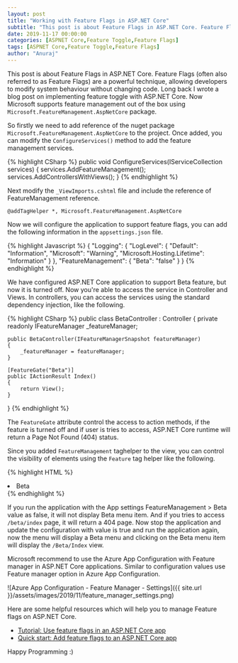 ```yaml
---
layout: post
title: "Working with Feature Flags in ASP.NET Core"
subtitle: "This post is about Feature Flags in ASP.NET Core. Feature Flags (often also referred to as Feature Flags) are a powerful technique, allowing developers to modify system behaviour without changing code."
date: 2019-11-17 00:00:00
categories: [ASPNET Core,Feature Toggle,Feature Flags]
tags: [ASPNET Core,Feature Toggle,Feature Flags]
author: "Anuraj"
---
```

This post is about Feature Flags in ASP.NET Core. Feature Flags (often also referred to as Feature Flags) are a powerful technique, allowing developers to modify system behaviour without changing code. Long back I wrote a blog post on implementing feature toggle with ASP.NET Core. Now Microsoft supports feature management out of the box using `Microsoft.FeatureManagement.AspNetCore` package.

So firstly we need to add reference of the nuget package `Microsoft.FeatureManagement.AspNetCore` to the project. Once added, you can modify the `ConfigureServices()` method to add the feature management services.

{% highlight CSharp %}
public void ConfigureServices(IServiceCollection services)
{
    services.AddFeatureManagement();
    services.AddControllersWithViews();
}
{% endhighlight %}

Next modify the `_ViewImports.cshtml` file and include the reference of FeatureManagement reference.

```@addTagHelper *, Microsoft.FeatureManagement.AspNetCore```

Now we will configure the application to support feature flags, you can add the following information in the `appsettings.json` file.

{% highlight Javascript %}
{
  "Logging": {
    "LogLevel": {
      "Default": "Information",
      "Microsoft": "Warning",
      "Microsoft.Hosting.Lifetime": "Information"
    }
  },
  "FeatureManagement": {
    "Beta": "false"
  }
}
{% endhighlight %}

We have configured ASP.NET Core application to support Beta feature, but now it is turned off. Now you're able to access the service in Controller and Views. In controllers, you can access the services using the standard dependency injection, like the following.

{% highlight CSharp %}
public class BetaController : Controller
{
    private readonly IFeatureManager _featureManager;

    public BetaController(IFeatureManagerSnapshot featureManager)
    {
        _featureManager = featureManager;
    }

    [FeatureGate("Beta")]
    public IActionResult Index()
    {
        return View();
    }
}
{% endhighlight %}

The `FeatureGate` attribute control the access to action methods, if the feature is turned off and if user is tries to access, ASP.NET Core runtime will return a Page Not Found (404) status.

Since you added `FeatureManagement` taghelper to the view, you can control the visibility of elements using the `Feature` tag helper like the following.

{% highlight HTML %}
<feature name="Beta">
    <li class="nav-item">
        <a class="nav-link text-dark" asp-controller="Beta" asp-action="Index">Beta</a>
    </li>
</feature>
{% endhighlight %}

If you run the application with the App settings FeatureManagement &gt; Beta value as false, it will not display Beta menu item. And if you tries to access `/beta/index` page, it will return a 404 page. Now stop the application and update the configuration with value is true and run the application again, now the menu will display a Beta menu and clicking on the Beta menu item will display the `/Beta/Index` view.

Microsoft recommend to use the Azure App Configuration with Feature manager in ASP.NET Core applications. Similar to configuration values use Feature manager option in Azure App Configuration.

![Azure App Configuration - Feature Manager - Settings]({{ site.url }}/assets/images/2019/11/feature_manager_settings.png)

Here are some helpful resources which will help you to manage Feature flags on ASP.NET Core.

* [Tutorial: Use feature flags in an ASP.NET Core app](https://docs.microsoft.com/en-us/azure/azure-app-configuration/use-feature-flags-dotnet-core?WT.mc_id=DT-MVP-5002040)
* [Quick start: Add feature flags to an ASP.NET Core app](https://docs.microsoft.com/en-us/azure/azure-app-configuration/quickstart-feature-flag-aspnet-core?WT.mc_id=DT-MVP-5002040)

Happy Programming :)